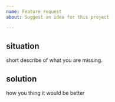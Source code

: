 ```yaml
---
name: Feature request
about: Suggest an idea for this project

---
```


## situation 
short describe of what you are missing.

## solution
how you thing it would be better
